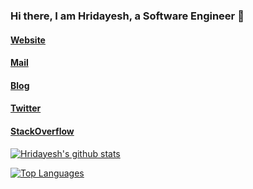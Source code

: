 ### Hi there, I am Hridayesh, a Software Engineer 👋

#### [Website](https://hridayeshsharma.com/) 
#### [Mail](mailto:dev.hridayesh@gmail.com)
#### [Blog](https://dev.to/_hridaysharma)
#### [Twitter](https://twitter.com/_hridayesh__)
#### [StackOverflow](https://stackoverflow.com/users/6235787/hridayesh-sharma?tab=profile)


[![Hridayesh's github stats](https://github-readme-stats.vercel.app/api?username=vyasriday&hide=issues&count_private=true&show_icons=true&bg_color=#000&theme=cobalt)](https://github.com/anuraghazra/github-readme-stats)

[![Top Languages](https://github-readme-stats.vercel.app/api/top-langs/?username=vyasriday)](https://github.com/anuraghazra/github-readme-stats)
